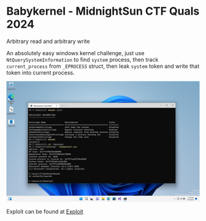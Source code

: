 # Babykernel - MidnightSun CTF Quals 2024
Arbitrary read and arbitrary write

An absolutely easy windows kernel challenge, just use `NtQuerySystemInformation` to find `system` process, then track `current_process` from `_EPROCESS` struct, then leak `system` token and write that token into current process.

![Successfully LPE](./babykernel_lpe.png)

Exploit can be found at [Exploit](./babykernel.cpp)